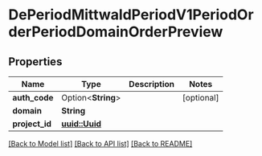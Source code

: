 # DePeriodMittwaldPeriodV1PeriodOrderPeriodDomainOrderPreview

## Properties

Name | Type | Description | Notes
------------ | ------------- | ------------- | -------------
**auth_code** | Option<**String**> |  | [optional]
**domain** | **String** |  | 
**project_id** | [**uuid::Uuid**](uuid::Uuid.md) |  | 

[[Back to Model list]](../README.md#documentation-for-models) [[Back to API list]](../README.md#documentation-for-api-endpoints) [[Back to README]](../README.md)


